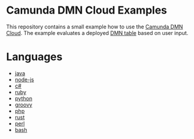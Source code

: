 # Camunda DMN Cloud Examples

This repository contains a small example how to use the [Camunda DMN Cloud].
The example evaluates a deployed [DMN table] based on user input.

# Languages

- [java](java)
- [node-js](node-js)
- [c#](c#)
- [ruby](ruby)
- [python](python)
- [groovy](groovy)
- [php](php)
- [rust](rust)
- [perl](perl)
- [bash](bash)

[Camunda DMN Cloud]: https://dmn.camunda.cloud
[DMN table]: https://dmn.camunda.cloud/view/index.html?key=example-dish
